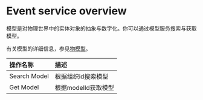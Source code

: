 # Event service overview

模型是对物理世界中的实体对象的抽象与数字化。你可以通过模型服务搜索与获取模型。

有关模型的详细信息，参见[物模型](https://www.envisioniot.com/docs/device-connection/zh_CN/latest/howto/model/model_overview.html)。

| 操作名称     | 描述                |
|:-------------|:--------------------|
| Search Model | 根据组织id搜索模型  |
| Get Model    | 根据modelId获取模型 |
